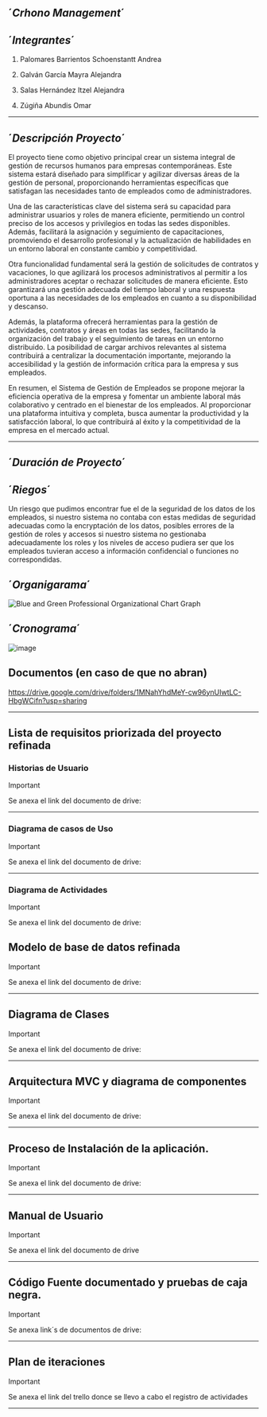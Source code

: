 ´*Crhono Management*´
--------------------------------------------------------------------

´*Integrantes*´
---------------------------------------------------------------
1. Palomares Barrientos Schoenstantt Andrea 

2. Galván García Mayra Alejandra

3. Salas Hernández Itzel Alejandra 

4. Zúgiña Abundis Omar



------------------------------------------------------------------------------------------------------
´*Descripción Proyecto*´
--------------------------


El proyecto tiene como objetivo principal crear un sistema integral de gestión de recursos humanos para empresas contemporáneas. Este sistema estará diseñado para simplificar y agilizar diversas áreas de la gestión de personal, proporcionando herramientas específicas que satisfagan las necesidades tanto de empleados como de administradores.

Una de las características clave del sistema será su capacidad para administrar usuarios y roles de manera eficiente, permitiendo un control preciso de los accesos y privilegios en todas las sedes disponibles. Además, facilitará la asignación y seguimiento de capacitaciones, promoviendo el desarrollo profesional y la actualización de habilidades en un entorno laboral en constante cambio y competitividad.

Otra funcionalidad fundamental será la gestión de solicitudes de contratos y vacaciones, lo que agilizará los procesos administrativos al permitir a los administradores aceptar o rechazar solicitudes de manera eficiente. Esto garantizará una gestión adecuada del tiempo laboral y una respuesta oportuna a las necesidades de los empleados en cuanto a su disponibilidad y descanso.

Además, la plataforma ofrecerá herramientas para la gestión de actividades, contratos y áreas en todas las sedes, facilitando la organización del trabajo y el seguimiento de tareas en un entorno distribuido. La posibilidad de cargar archivos relevantes al sistema contribuirá a centralizar la documentación importante, mejorando la accesibilidad y la gestión de información crítica para la empresa y sus empleados.

En resumen, el Sistema de Gestión de Empleados se propone mejorar la eficiencia operativa de la empresa y fomentar un ambiente laboral más colaborativo y centrado en el bienestar de los empleados. Al proporcionar una plataforma intuitiva y completa, busca aumentar la productividad y la satisfacción laboral, lo que contribuirá al éxito y la competitividad de la empresa en el mercado actual.

-----------------------------
´*Duración de Proyecto*´
---------------------------


´*Riegos*´
-------------
Un riesgo que pudimos encontrar fue el de la seguridad de los datos de los empleados, si nuestro sistema no contaba con estas medidas de seguridad adecuadas como la encryptación de los datos, posibles errores de la gestión de roles y accesos si nuestro sistema no gestionaba adecuadamente los roles y los niveles de acceso pudiera ser que los empleados tuvieran acceso a información confidencial o funciones no correspondidas. 

´*Organigarama*´
-------------------------
![Blue and Green Professional Organizational Chart Graph](https://github.com/Ale0515-GG/Integradora/assets/145499403/af10ee30-d59b-4fb0-b25c-1cc873980a71)

´*Cronograma*´
------------------------------------------------
![image](https://github.com/Ale0515-GG/Integradora/assets/145499403/a234735f-5ae6-4492-954b-bb47434a1212)

## Documentos (en caso de que no abran)
https://drive.google.com/drive/folders/1MNahYhdMeY-cw96ynUIwtLC-HbgWCifn?usp=sharing


----------------------------------------------------------------------------------------------------------------


## Lista de requisitos priorizada del proyecto refinada
### Historias de Usuario


> [!IMPORTANT]
> Se anexa el link del documento de drive:

-----------------------------------------------------------------------------------------------------------------------

### Diagrama de casos de Uso


> [!IMPORTANT]
> Se anexa el link del documento de drive:

--------------------------------------------------------------------------------------------------------------------
### Diagrama de Actividades



> [!IMPORTANT]
> Se anexa el link del documento de drive:


## Modelo de base de datos refinada



> [!IMPORTANT]
> Se anexa el link del documento de drive:

-----------------------------------------------------------------------------------------------------------------------------------------------------
## Diagrama de Clases 

> [!IMPORTANT]
> Se anexa el link del documento de drive:

--------------------------------------------------------------------------------------------------------------------------------------------------------------
## Arquitectura MVC y diagrama de componentes

> [!IMPORTANT]
> Se anexa el link del documento de drive:

-------------------------------------------------------------------------------------------------------------------------------------

## Proceso de Instalación de la aplicación.


> [!IMPORTANT]
> Se anexa el link del documento de drive:


-----------------------------------------------------------------------------------------------------------------------------
## Manual de Usuario


> [!IMPORTANT]
> Se anexa el link del documento de drive


--------------------------------------------------------------------------------------------------------------------------

## Código Fuente documentado y pruebas de caja negra.

> [!IMPORTANT]
> Se anexa link´s de documentos de drive:


-------------------------------------------------------------------------------------------------------------------------

## Plan de iteraciones
> [!IMPORTANT]
> Se anexa el link del trello donce se llevo a cabo el registro de actividades


--------------------------------------------------------------------------------------------------------------
